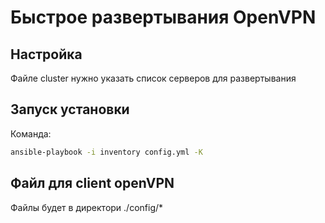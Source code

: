 # Быстрое развертывания OpenVPN

## Настройка
Файле cluster нужно указать список серверов для развертывания

## Запуск установки
Команда:

```bash
ansible-playbook -i inventory config.yml -K
```
## Файл для client openVPN
Файлы будет в директори ./config/*
